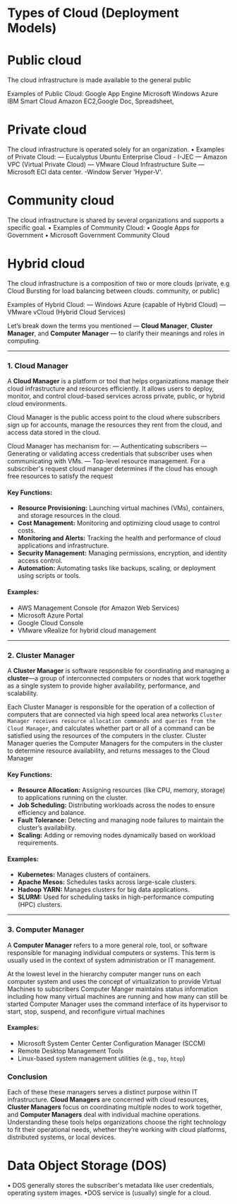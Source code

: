
#               Types of Cloud (Deployment Models)


# Public cloud
The cloud infrastructure is made available to the general public

Examples of Public Cloud:
Google App Engine
Microsoft Windows Azure
IBM Smart Cloud
Amazon EC2,Google Doc, Spreadsheet,


# Private cloud
The cloud infrastructure is operated solely for an organization.
•
Examples of Private Cloud:
— Eucalyptus
Ubuntu Enterprise Cloud - I-JEC
— Amazon VPC (Virtual Private Cloud)
— VMware Cloud Infrastructure Suite
— Microsoft ECl data center.
-Window Server 'Hyper-V'.

# Community cloud
The cloud infrastructure is shared by several organizations and supports a specific goal.
• Examples of Community Cloud:
• Google Apps for Government
• Microsoft Government Community Cloud


# Hybrid cloud
The cloud infrastructure is a composition of two or more clouds (private,
e.g Cloud Bursting for load balancing between clouds.
community, or public)

Examples of Hybrid Cloud:
— Windows Azure (capable of Hybrid Cloud)
— VMware vCloud (Hybrid Cloud Services)





Let’s break down the terms you mentioned — **Cloud Manager**, **Cluster Manager**, and **Computer Manager** — to clarify their meanings and roles in computing.

---

### **1. Cloud Manager**

A **Cloud Manager** is a platform or tool that helps organizations manage their cloud infrastructure and resources efficiently. It allows users to deploy, monitor, and control cloud-based services across private, public, or hybrid cloud environments.



Cloud Manager is the public access point to the cloud where subscribers sign up for accounts, manage the resources they rent
from the cloud, and access data stored in the cloud.

Cloud Manager has mechanism for:
— Authenticating subscribers
— Generating or validating access credentials that subscriber uses when
communicating with VMs.
— Top-level resource management.
For a subscriber's request cloud manager determines if the cloud has enough free resources to satisfy the request



#### **Key Functions:**
- **Resource Provisioning:** Launching virtual machines (VMs), containers, and storage resources in the cloud.
- **Cost Management:** Monitoring and optimizing cloud usage to control costs.
- **Monitoring and Alerts:** Tracking the health and performance of cloud applications and infrastructure.
- **Security Management:** Managing permissions, encryption, and identity access control.
- **Automation:** Automating tasks like backups, scaling, or deployment using scripts or tools.


#### **Examples:**
- AWS Management Console (for Amazon Web Services)
- Microsoft Azure Portal
- Google Cloud Console
- VMware vRealize for hybrid cloud management  






---

### **2. Cluster Manager**

 A **Cluster Manager** is software responsible for coordinating and managing a **cluster**—a group of interconnected computers or nodes that work together as a single system to provide higher availability, performance, and scalability.

 Each Cluster Manager is responsible for the operation of a collection of computers that are connected via high speed local area networks
  `Cluster Manager receives resource allocation commands and queries from the Cloud Manager`, and calculates whether part or all of a
command can be satisfied using the resources of the computers in the cluster.
Cluster Manager queries the Computer Managers for the computers in the cluster to determine resource availability, and returns messages to the Cloud Manager



#### **Key Functions:**
- **Resource Allocation:** Assigning resources (like CPU, memory, storage) to applications running on the cluster.
- **Job Scheduling:** Distributing workloads across the nodes to ensure efficiency and balance.
- **Fault Tolerance:** Detecting and managing node failures to maintain the cluster’s availability.
- **Scaling:** Adding or removing nodes dynamically based on workload requirements.
  
#### **Examples:**
- **Kubernetes:** Manages clusters of containers.
- **Apache Mesos:** Schedules tasks across large-scale clusters.
- **Hadoop YARN:** Manages clusters for big data applications.
- **SLURM:** Used for scheduling tasks in high-performance computing (HPC) clusters.






---

### **3. Computer Manager**  

A **Computer Manager** refers to a more general role, tool, or software responsible for managing individual computers or systems. This term is usually used in the context of system administration or IT management.


At the lowest level in the hierarchy computer manger runs on each computer system and uses the concept of virtualization to provide Virtual Machines to subscribers
Computer Manger maintains status information including how many virtual machines are running and how many can still be started
Computer Manager uses the command interface of its hypervisor to start, stop, suspend, and reconfigure virtual machines

#### **Examples:**
- Microsoft System Center Center Configuration Manager (SCCM)
- Remote Desktop Management Tools
- Linux-based system management utilities (e.g., `top`, `htop`)





### **Conclusion**

Each of these these managers serves a distinct purpose within IT infrastructure. **Cloud Managers** are concerned with cloud resources, **Cluster Managers** focus on coordinating multiple nodes to work together, and **Computer Managers** deal with individual machine operations. Understanding these tools helps organizations choose the right technology to fit their operational needs, whether they’re working with cloud platforms, distributed systems, or local devices.










# Data Object Storage (DOS)

• DOS generally stores the subscriber's metadata like user credentials,
operating system images.
•DOS service is (usually) single for a cloud.
